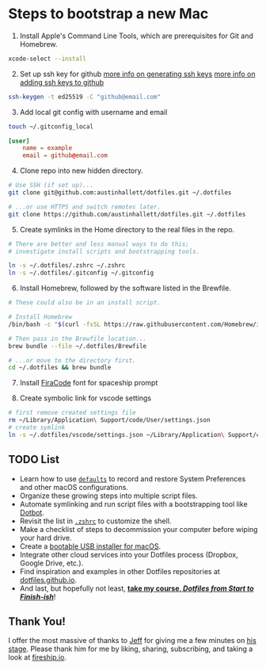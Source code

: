 # Steps to bootstrap a new Mac

1. Install Apple's Command Line Tools, which are prerequisites for Git and Homebrew.

```zsh
xcode-select --install
```

2. Set up ssh key for github
[more info on generating ssh keys](https://docs.github.com/en/authentication/connecting-to-github-with-ssh/generating-a-new-ssh-key-and-adding-it-to-the-ssh-agent)
[more info on adding ssh keys to github](https://docs.github.com/en/authentication/connecting-to-github-with-ssh/adding-a-new-ssh-key-to-your-github-account)

```zsh
ssh-keygen -t ed25519 -C "github@email.com"
```

3. Add local git config with username and email

```zsh
touch ~/.gitconfig_local
```

```toml
[user]
    name = example
    email = github@email.com
```

4. Clone repo into new hidden directory.

```zsh
# Use SSH (if set up)...
git clone git@github.com:austinhallett/dotfiles.git ~/.dotfiles

# ...or use HTTPS and switch remotes later.
git clone https://github.com/austinhallett/dotfiles.git ~/.dotfiles
```

5. Create symlinks in the Home directory to the real files in the repo.

```zsh
# There are better and less manual ways to do this;
# investigate install scripts and bootstrapping tools.

ln -s ~/.dotfiles/.zshrc ~/.zshrc
ln -s ~/.dotfiles/.gitconfig ~/.gitconfig
```

6. Install Homebrew, followed by the software listed in the Brewfile.

```zsh
# These could also be in an install script.

# Install Homebrew
/bin/bash -c "$(curl -fsSL https://raw.githubusercontent.com/Homebrew/install/HEAD/install.sh)"

# Then pass in the Brewfile location...
brew bundle --file ~/.dotfiles/Brewfile

# ...or move to the directory first.
cd ~/.dotfiles && brew bundle
```

7. Install [FiraCode](https://github.com/tonsky/FiraCode) font for spaceship prompt

8. Create symbolic link for vscode settings

```zsh
# first remove created settings file
rm ~/Library/Application\ Support/code/User/settings.json
# create symlink
ln -s ~/.dotfiles/vscode/settings.json ~/Library/Application\ Support/code/User/settings.json
```

## TODO List

- Learn how to use [`defaults`](https://macos-defaults.com/#%F0%9F%99%8B-what-s-a-defaults-command) to record and restore System Preferences and other macOS configurations.
- Organize these growing steps into multiple script files.
- Automate symlinking and run script files with a bootstrapping tool like [Dotbot](https://github.com/anishathalye/dotbot).
- Revisit the list in [`.zshrc`](.zshrc) to customize the shell.
- Make a checklist of steps to decommission your computer before wiping your hard drive.
- Create a [bootable USB installer for macOS](https://support.apple.com/en-us/HT201372).
- Integrate other cloud services into your Dotfiles process (Dropbox, Google Drive, etc.).
- Find inspiration and examples in other Dotfiles repositories at [dotfiles.github.io](https://dotfiles.github.io/).
- And last, but hopefully not least, [**take my course, *Dotfiles from Start to Finish-ish***](https://www.udemy.com/course/dotfiles-from-start-to-finish-ish/?referralCode=445BE0B541C48FE85276 "Learn Dotfiles from Start to Finish-ish on Udemy"
)!

## Thank You!

I offer the most massive of thanks to [Jeff](https://twitter.com/jeffdelaney23 "Follow Jeff Delaney on Twitter") for giving me a few minutes on [his stage](https://fireship.page.link/youtube "Fireship YouTube Channel"). Please thank him for me by liking, sharing, subscribing, and taking a look at [fireship.io](https://fireship.io/ "Build and ship 🔥 your app ⚡ faster").